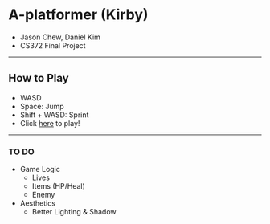# A-platformer (Kirby)
- Jason Chew, Daniel Kim
- CS372 Final Project
------
## How to Play
- WASD
- Space: Jump
- Shift + WASD: Sprint
- Click [here](https://students.cs.calvin.edu/~jk254/372/proj6/) to play!

------
### TO DO
- Game Logic
    - Lives
    - Items (HP/Heal)
    - Enemy
- Aesthetics
    - Better Lighting & Shadow
